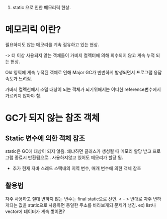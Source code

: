 
1. static 으로 인한 메모리릭 현상.

# 메모리릭 이란?

필요하지도 않는 메모리를 계속 점유하고 있는 현상.

-> 더 이상 사용되지 않는 객체들이 가비지 컬렉터에 의해 회수되지 않고 계속 누적 되는 현상.

  Old 영역에 계속 누적된 객체로 인해 Major GC가 빈번하게 발생되면서 프로그램 응답 속도가 느려짐.

가바지 컬렉션에서 소멸 대상이 되는 객체가 되기위해서는 어떠한 reference변수에서 가르키지 않아야 함.


# GC가 되지 않는 참조 객체 

## Static 변수에 의한 객체 참조

static은 GC에 대상이 되지 않음.  왜냐하면 클래스가 생성될 때 메모리 할당 받고 프로그램 종료시 반환됨으로.. 사용하지않고 있어도 메모리가 할당 됨.

+ 추가  현재 자바 스레드 스택내의 지역 변수, 매개 변수에 의한 객체 참조 


## 활용법 
 
자주 사용하고 절대 변하지 않는 변수는 final static으로 선언.  < - > 반대로 자주 변하게되는 값을 static으로 사용하면 동일한 주소를 바라보게되 문제가 생김.  ex) list나 vector에 데이터가 계속 쌓이면?


